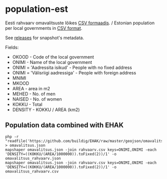 # population-est

Eesti rahvaarv omavalitsuste lõikes [CSV formaadis](https://github.com/buildig/population-est/blob/master/omavalitsus_rahvaarv.csv). / Estonian population per local governments in [CSV format](https://github.com/buildig/population-est/blob/master/omavalitsus_rahvaarv.csv).

See [releases](https://github.com/buildig/population-est/releases) for snapshot's metadata.

Fields:

- OKOOD - Code of the local government
- ONIMI - Name of the local government
- ONIMI	= 'Aadressita isikud' - People with no fixed address
- ONIMI	= 'Välisriigi aadressiga' - People with foreign address
- MNIMI
- MKOOD
- AREA - area in m2
- MEHED - No. of men
- NAISED - No. of women
- KOKKU - Total
- DENSITY - KOKKU / AREA (km2)

## Population data combined with EHAK 
```
php -r "readfile('https://github.com/buildig/EHAK/raw/master/geojson/omavalitsus.json');" > omavalitsus.json
mapshaper omavalitsus.json -join rahvaarv.csv keys=ONIMI,ONIMI -each 'DENSITY=((KOKKU/(AREA/1000000)).toFixed(2))/1' -o omavalitsus_rahvaarv.json
mapshaper omavalitsus.json -join rahvaarv.csv keys=ONIMI,ONIMI -each 'DENSITY=((KOKKU/(AREA/1000000)).toFixed(2))/1' -o omavalitsus_rahvaarv.csv
```
